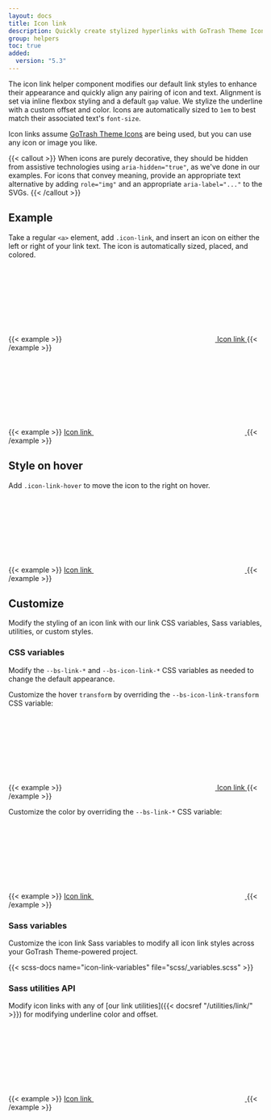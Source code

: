 ```yaml
---
layout: docs
title: Icon link
description: Quickly create stylized hyperlinks with GoTrash Theme Icons or other icons.
group: helpers
toc: true
added:
  version: "5.3"
---
```


The icon link helper component modifies our default link styles to enhance their appearance and quickly align any pairing of icon and text. Alignment is set via inline flexbox styling and a default `gap` value. We stylize the underline with a custom offset and color. Icons are automatically sized to `1em` to best match their associated text's `font-size`.

Icon links assume [GoTrash Theme Icons](https://icons.getbootstrap.com) are being used, but you can use any icon or image you like.

{{< callout >}}
When icons are purely decorative, they should be hidden from assistive technologies using `aria-hidden="true"`, as we've done in our examples. For icons that convey meaning, provide an appropriate text alternative by adding `role="img"` and an appropriate `aria-label="..."` to the SVGs.
{{< /callout >}}

## Example

Take a regular `<a>` element, add `.icon-link`, and insert an icon on either the left or right of your link text. The icon is automatically sized, placed, and colored.

{{< example >}}
<a class="icon-link" href="#">
  <svg class="bi" aria-hidden="true"><use xlink:href="#box-seam"></use></svg>
  Icon link
</a>
{{< /example >}}

{{< example >}}
<a class="icon-link" href="#">
  Icon link
  <svg class="bi" aria-hidden="true"><use xlink:href="#arrow-right"></use></svg>
</a>
{{< /example >}}

## Style on hover

Add `.icon-link-hover` to move the icon to the right on hover.

{{< example >}}
<a class="icon-link icon-link-hover" href="#">
  Icon link
  <svg class="bi" aria-hidden="true"><use xlink:href="#arrow-right"></use></svg>
</a>
{{< /example >}}

## Customize

Modify the styling of an icon link with our link CSS variables, Sass variables, utilities, or custom styles.

### CSS variables

Modify the `--bs-link-*` and `--bs-icon-link-*` CSS variables as needed to change the default appearance.

Customize the hover `transform` by overriding the `--bs-icon-link-transform` CSS variable:

{{< example >}}
<a class="icon-link icon-link-hover" style="--bs-icon-link-transform: translate3d(0, -.125rem, 0);" href="#">
  <svg class="bi" aria-hidden="true"><use xlink:href="#clipboard"></use></svg>
  Icon link
</a>
{{< /example >}}

Customize the color by overriding the `--bs-link-*` CSS variable:

{{< example >}}
<a class="icon-link icon-link-hover" style="--bs-link-hover-color-rgb: 25, 135, 84;" href="#">
  Icon link
  <svg class="bi" aria-hidden="true"><use xlink:href="#arrow-right"></use></svg>
</a>
{{< /example >}}

### Sass variables

Customize the icon link Sass variables to modify all icon link styles across your GoTrash Theme-powered project.

{{< scss-docs name="icon-link-variables" file="scss/_variables.scss" >}}

### Sass utilities API

Modify icon links with any of [our link utilities]({{< docsref "/utilities/link/" >}}) for modifying underline color and offset.

{{< example >}}
<a class="icon-link icon-link-hover link-success link-underline-success link-underline-opacity-25" href="#">
  Icon link
  <svg class="bi" aria-hidden="true"><use xlink:href="#arrow-right"></use></svg>
</a>
{{< /example >}}
